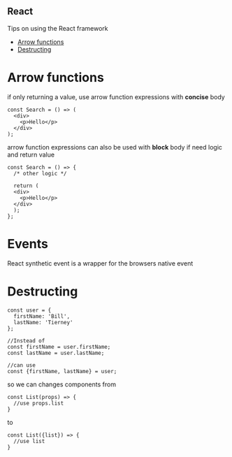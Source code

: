 ## React
Tips on using the React framework

- [Arrow functions](#arrowfunctions)
- [Destructing](#destructing)


# Arrow functions <a href="#arrowfunctions"></a>
if only returning a value, use arrow function expressions with **concise** body  
```
const Search = () => (  
  <div>  
    <p>Hello</p>  
  </div>  
);  
```

arrow function expressions can also be used with **block** body if need logic and return value
```
const Search = () => {  
  /* other logic */
  
  return (
  <div>  
    <p>Hello</p>  
  </div>
  );  
};  
```

# Events
React synthetic event is a wrapper for the browsers native event

# Destructing <a href="#destructing"/></a>
```
const user = {
  firstName: 'Bill',
  lastName: 'Tierney'
}; 

//Instead of 
const firstName = user.firstName;
const lastName = user.lastName;

//can use
const {firstName, lastName} = user;
```
so we can changes components from
```
const List(props) => {
  //use props.list
}
```
to
```
const List({list}) => {
  //use list
}
```






